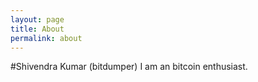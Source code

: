 ```yaml
---
layout: page
title: About
permalink: about
---
```

#Shivendra Kumar (bitdumper)
I am an bitcoin enthusiast.